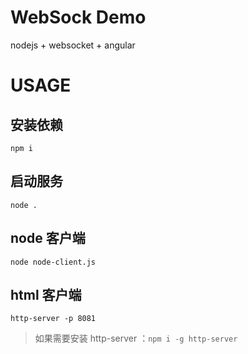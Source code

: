 WebSock Demo
==============

nodejs + websocket + angular

# USAGE

## 安装依赖
    npm i

## 启动服务
    node .

## node 客户端
    node node-client.js

## html 客户端
    http-server -p 8081

>如果需要安装 http-server ：`npm i -g http-server`